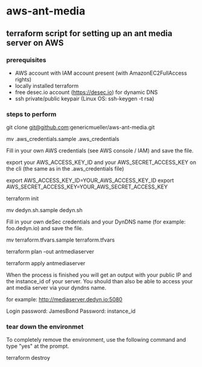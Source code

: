 # aws-ant-media

## terraform script for setting up an ant media server on AWS

### prerequisites ###

- AWS account with IAM account present (with AmazonEC2FullAccess rights)
- locally installed terraform
- free desec.io account (https://desec.io) for dynamic DNS
- ssh private/public keypair (Linux OS: ssh-keygen -t rsa)

### steps to perform

git clone git@github.com:genericmueller/aws-ant-media.git

mv .aws_credentials.sample .aws_credentials

Fill in your own AWS credentials (see AWS console / IAM) and save the file.

export your AWS_ACCESS_KEY_ID and your AWS_SECRET_ACCESS_KEY on the cli (the same as in the .aws_credentials file)

export AWS_ACCESS_KEY_ID=YOUR_AWS_ACCESS_KEY_ID
export AWS_SECRET_ACCESS_KEY=YOUR_AWS_SECRET_ACCESS_KEY

terraform init

mv dedyn.sh.sample dedyn.sh

Fill in your own deSec credentials and your DynDNS name (for example: foo.dedyn.io) and save the file.

mv terraform.tfvars.sample terraform.tfvars

terraform plan -out antmediaserver

terraform apply antmediaserver

When the process is finished you will get an output with your public IP and the instance_id of your server. You should than also be able to access your ant media server via your dyndns name.

for example: http://mediaserver.dedyn.io:5080

Login password: JamesBond
Password: instance_id

### tear down the environmet

To completely remove the environment, use the following command and type "yes" at the prompt.

terraform destroy